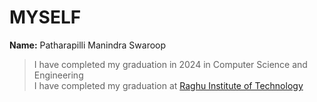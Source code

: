 # MYSELF

**Name:**
Patharapilli Manindra Swaroop

> I have completed my graduation in 2024 in Computer Science and Engineering  
> I have completed my graduation at [Raghu Institute of Technology](https://www.raghuenggcollege.com/)



